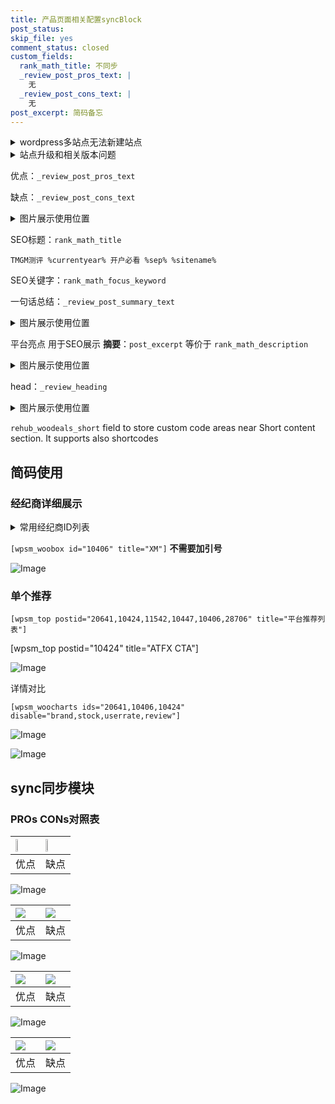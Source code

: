 ```yaml
---
title: 产品页面相关配置syncBlock
post_status: 
skip_file: yes
comment_status: closed
custom_fields:
  rank_math_title: 不同步
  _review_post_pros_text: |
    无
  _review_post_cons_text: |
    无
post_excerpt: 简码备忘
---
```

<details><summary>wordpress多站点无法新建站点</summary>

<li>和报错需要清理cookies一样的原因</li>
<li>wp-config.php里面<code>define( 'SUBDOMAIN_INSTALL', false );//子域名安装</code></li>
<li>新建子站点是用<code>define( 'SUBDOMAIN_INSTALL', true);//子域名安装</code> 完成以后，改成<code>false</code></li>
</details>

<details><summary>站点升级和相关版本问题</summary>

<p>wordpress：5.9.9
woocommerce：7.5.1
出现问题的地方：主题选项里面>><strong>Product layout >>compact style</strong></p>
<p>如何出现没有用过的字段 导致无法保存。先导出配置 然后进行修改，后面再次恢复即可。</p>
<p>出现部分字段无法显示时，需要返回默认布局后，对产品进行保存就好了。</p>
<p></p>
</details>

优点：`_review_post_pros_text`

缺点：`_review_post_cons_text`

<details><summary>图片展示使用位置</summary>

<img src="https://prod-files-secure.s3.us-west-2.amazonaws.com/39ed1227-6d7d-4570-be36-9ccd4a2c4241/f51d3d83-55d4-4bdf-9604-f37ec77ab556/Untitled.png?X-Amz-Algorithm=AWS4-HMAC-SHA256&X-Amz-Content-Sha256=UNSIGNED-PAYLOAD&X-Amz-Credential=ASIAZI2LB4665TE6Q34Y%2F20250905%2Fus-west-2%2Fs3%2Faws4_request&X-Amz-Date=20250905T165520Z&X-Amz-Expires=3600&X-Amz-Security-Token=IQoJb3JpZ2luX2VjEBEaCXVzLXdlc3QtMiJGMEQCIHlAfL9LFYmLAMPzd9UjNAXUJ6vUYDxpMjZCV4W4DQ1YAiB8xye0t041Q2mHMQEF3q1yBYCB84j0r1YUI5AasAb6aCr%2FAwh5EAAaDDYzNzQyMzE4MzgwNSIMCMFkROgxRWWOS%2B3DKtwDfWH%2BK6fv5%2FbOzwok5N51sZEMhOM6KV%2FZLLfr%2FSVwmV65PChbc%2BIlWW35j%2Fwrx9M9tKTO1huviqzoWyfiBc60pFBZCbQD83CT6cCFPEaV%2BjKaSl%2FN29oZwy35GPsfnOK0MK6BTQn%2FDUwndjNBlG8ZTMPmzhymGUul5H2NU3NEBLKUB8zBE4sYXyHDep1on4xrXK%2B57P6ibXeQ2%2F86GYuKYT1%2F%2BpRePSiUBJ1jronfMy%2FhVekrOPtCe502oXHPZVpd%2FtKWXCJOcQavrDT%2BK2KvH5fvM6HmbAqhVTchotfnmkR8dCJzeIFtrFbMp0IDcxsAbB%2F17ceaIpcknVsVanDSKwJYSR2PCAnopKIlMnMtC646HekFr6R9tEb93p5qiwiCFw%2FciW%2FeVNT%2BpNX6sxSmiPbxdrsGM4nrZxzmAYFFEoEOkV9%2Fe5Pl%2FsfWh1vUPr2h5KpXCdT8LLRImk4zSbVPvfG%2BSatTFgXipM6l3O4oj7xD6%2FE43HWqkUjiIo0mDyNqE7PWfKQBgpXKy5b%2Fb0KqxiyAASBI%2F%2BSG4zJro%2B5pGv7E%2FuIJHnjXe98rPMcSxgctX2c0GkTGo47%2FgSwToPasGGO1q7pbTo270%2BS%2F2K%2FXOoSdfwsScDEISpSHC%2FYw65rsxQY6pgHt%2Fo7TQARWoEP7zDphT5jrjRWVRPgC3c4We%2BiWngs4kNUD7COkFFbAW302hpceoZ%2Bj8EqV6QE9m0cHbKeH1Oy7o8F0s1ZB5MkwxSyyia0K%2Fq7EzGQ64NDTKTmLB8WP3suLaGx6TJQxxYVs5hsZ7NzD1%2BDhinzwgclJ4AE%2Fq6CCMq84n%2F8mcSer%2FvofSpzZufKglQ2Fp%2B9FvNfXhE2Ml9BSpDT59vny&X-Amz-Signature=1dd403b108662eb361879364dc8761498b285ee7b89e695a9fe7e951d39e8ec6&X-Amz-SignedHeaders=host&x-amz-checksum-mode=ENABLED&x-id=GetObject" alt="Image">
</details>

SEO标题：`rank_math_title`

`TMGM测评 %currentyear% 开户必看 %sep% %sitename%`

SEO关键字：`rank_math_focus_keyword`

一句话总结：`_review_post_summary_text`

<details><summary>图片展示使用位置</summary>

<img src="https://prod-files-secure.s3.us-west-2.amazonaws.com/39ed1227-6d7d-4570-be36-9ccd4a2c4241/4b96a922-296c-4f4e-8630-d1c870cbce01/Untitled.png?X-Amz-Algorithm=AWS4-HMAC-SHA256&X-Amz-Content-Sha256=UNSIGNED-PAYLOAD&X-Amz-Credential=ASIAZI2LB466YSUBESOS%2F20250905%2Fus-west-2%2Fs3%2Faws4_request&X-Amz-Date=20250905T165520Z&X-Amz-Expires=3600&X-Amz-Security-Token=IQoJb3JpZ2luX2VjEBEaCXVzLXdlc3QtMiJIMEYCIQDFyQ7J5JnCmyrAiKCjXMrnukrw%2F4M1eGqqwSY0sgOL5wIhAMSwUnJRDIWqsjZohFntTS5pKgYLGZLx13Jci%2FhGbT7QKv8DCHkQABoMNjM3NDIzMTgzODA1Igz6Md4x%2Bkd2pUh37Gsq3AMhvJ1wYjQgQjwV29tMdONcltfwfXkqhYao68ipCU45%2BVlMAFT7%2B0%2F%2FP39Bkq5feIVOYMvoE7xYfobKkICaqwZU2yMZBwVBS5OaIXjNnPVRxPMkSzh5tBuji7GmdPLAOLRgXHeIoM5qBS%2BBKmW5UNNjzBUH8DFtQ%2FwKZ69h00Y3jZalyIHCH%2Fv9xFVbnh0T%2Fk8iQs5iDIPQBhuBf36iJXIgpsJ%2FgW8KZ04z6lv9xn30%2FP7N3ySpb2TjlcAhTjTfHCH%2FSQ4NDl6jv5LQhjF7k52Sq%2FNUnZgxtw4fGrYDV7uyq8s1%2FTpezt8OfbqJaEHQa0BYuzsHRnGLni%2B4zZKqe%2BKscXn%2Fi%2BtJtGw7o1UM9%2FadjyGv8UdHKo9RPNBo13P1pgwbgEKjkPSY2XAEBg5AnYPd5TjbQFy1HhUR9kr3TJtI76u2VNhtogDKpMvby3FUHce86GhWndNk5YDFP5Sm9pl7yMEsAWP4sUnuM32vh2MfhNTBSSpmu4s4%2FKx1t5j2WWKdU9UvyrIF0fXKBQIHMTBleMwA1YQNZ9h4wIuldxrg%2FIk1O%2FEsUsOrDoqZdR6LZqoKndidDzXHjpF8iqBo6gnFUfOhYeB%2BchL2MqSJ4QWVngLZ8ynKL4ktKDBpITDJmuzFBjqkAUMBTZut1vm7mHCSwB11sOyN4O64fFrHSL9U%2FLQyiLN%2FNp%2FlgUQIjZLblpyjqsNEah%2FydBzRQ2v3pdenuapdb2wfJEqZal9xuRJG%2FPGVUl659GxjeHCsnn07teEcigERg8HkiNFesmN87yKa3YUgUvvpaSj3ZVUztXhGEZsZYDBPVIhm6xYJq03Yh8SMNNktDk79FhLT9dAekkhkqmQFGyrBS2wd&X-Amz-Signature=acd61ea0b3ed9966a38da886f636b9e7df8a23d486152c27084a232f2a5aeca7&X-Amz-SignedHeaders=host&x-amz-checksum-mode=ENABLED&x-id=GetObject" alt="Image">
</details>

平台亮点 用于SEO展示 **摘要**：`post_excerpt`  等价于 `rank_math_description`

<details><summary>图片展示使用位置</summary>

<img src="https://prod-files-secure.s3.us-west-2.amazonaws.com/39ed1227-6d7d-4570-be36-9ccd4a2c4241/1ee11f63-b60a-4dfe-a7a7-d58ff23b5d88/Untitled.png?X-Amz-Algorithm=AWS4-HMAC-SHA256&X-Amz-Content-Sha256=UNSIGNED-PAYLOAD&X-Amz-Credential=ASIAZI2LB466S5674Q5R%2F20250905%2Fus-west-2%2Fs3%2Faws4_request&X-Amz-Date=20250905T165521Z&X-Amz-Expires=3600&X-Amz-Security-Token=IQoJb3JpZ2luX2VjEBEaCXVzLXdlc3QtMiJIMEYCIQCY1Xc4jYQeiDme3mZSoIMb3XKZm8%2Fmf%2FIPow6bG5PE7gIhANGCq8c8LJAyMI%2FXmgK257kOCKN92uw6CWhRBXyPM1ugKv8DCHkQABoMNjM3NDIzMTgzODA1IgxNbci10%2BGA8CE71tYq3AMXpWVbW3w8g4EjcTcYxsAieYaxKv3xqAUHxLzGxNA2Rg2ksykJa3sWCTwJfc99HzPr5ahYTyOCTSavbrt9tIIVipvoNzUF0MFZyc7vjTJTH%2B92%2BKOHZfSs3lXPpD4aG4t3R6Q%2BjCbCfm%2BA3cMRHjNK8p%2B6dikPq8iHohXQ2CimiA4lJsZVpQmSBmj%2Bi%2FXsCtbGOLetScZWcm2LSUTITLIeBMIvNtv5nBi0O7%2Fza1PxLpAfZFMxZpYJ9PDW7gEhknOFF6erSHSgt%2BAgZG2bi%2F7MmiYCH%2B32g%2F94Kiqpf6U4sr4nS4AtMm%2B%2Bzc0a4kATTQnDFoZmn6uh2rqARtu1ybQ3iCSQv3FycEpk714FDgjIcX7ac4W4hfmNuQf7IhWV82ELgW3PkuFONFfp3sO9kCN0BYiIYVMQ%2BGjhmYkr2rCw3tgDLX1lJ6Wzhr0Wtmv5veszeUrM0XzTkiI7BqEZCpOXQoyOy4GShNClCx7OdIlYCU7VuLOyJtwxZ7cgADY7w6DVe%2B854caApwoEJX7VFqg0Yk0OQhgbliL1dZd%2B80A%2FhscVzfa8vbDat6hiKT63B9v%2BgHs72HMimGPRgYkw47LvRqE%2B3Cop1KcKezhSZsiVL5dVL4qlqisnhk40rjC4muzFBjqkAaHGsK8AG8iiylRV9yn%2FrqFk3NhWEAZ1tOhd8lgxwIoUmDvlyaTSPvApLyizIf7l68m53qcpVj7mC9zhPdWXIh7PztYmsQqHDXOH0DPyqpON8kyMmeJnEPxOmNE1rgK1doLF%2BDu2eQ8vCo%2FzJixzFpXLlIAJOTeeyphjL4Ceqjeg7mvyDzR4Wfnqy1OKN5LEjrV0EfhMKyVijajTOC%2BwoM78H0Ql&X-Amz-Signature=676f2a245953703f7fae01ebda5d3b751fb29f44ce86a0f520d2a47eab4dac1c&X-Amz-SignedHeaders=host&x-amz-checksum-mode=ENABLED&x-id=GetObject" alt="Image">
<img src="https://prod-files-secure.s3.us-west-2.amazonaws.com/39ed1227-6d7d-4570-be36-9ccd4a2c4241/ad4118b5-78d8-4fbe-801e-3b29b5d99c01/Untitled.png?X-Amz-Algorithm=AWS4-HMAC-SHA256&X-Amz-Content-Sha256=UNSIGNED-PAYLOAD&X-Amz-Credential=ASIAZI2LB466S5674Q5R%2F20250905%2Fus-west-2%2Fs3%2Faws4_request&X-Amz-Date=20250905T165521Z&X-Amz-Expires=3600&X-Amz-Security-Token=IQoJb3JpZ2luX2VjEBEaCXVzLXdlc3QtMiJIMEYCIQCY1Xc4jYQeiDme3mZSoIMb3XKZm8%2Fmf%2FIPow6bG5PE7gIhANGCq8c8LJAyMI%2FXmgK257kOCKN92uw6CWhRBXyPM1ugKv8DCHkQABoMNjM3NDIzMTgzODA1IgxNbci10%2BGA8CE71tYq3AMXpWVbW3w8g4EjcTcYxsAieYaxKv3xqAUHxLzGxNA2Rg2ksykJa3sWCTwJfc99HzPr5ahYTyOCTSavbrt9tIIVipvoNzUF0MFZyc7vjTJTH%2B92%2BKOHZfSs3lXPpD4aG4t3R6Q%2BjCbCfm%2BA3cMRHjNK8p%2B6dikPq8iHohXQ2CimiA4lJsZVpQmSBmj%2Bi%2FXsCtbGOLetScZWcm2LSUTITLIeBMIvNtv5nBi0O7%2Fza1PxLpAfZFMxZpYJ9PDW7gEhknOFF6erSHSgt%2BAgZG2bi%2F7MmiYCH%2B32g%2F94Kiqpf6U4sr4nS4AtMm%2B%2Bzc0a4kATTQnDFoZmn6uh2rqARtu1ybQ3iCSQv3FycEpk714FDgjIcX7ac4W4hfmNuQf7IhWV82ELgW3PkuFONFfp3sO9kCN0BYiIYVMQ%2BGjhmYkr2rCw3tgDLX1lJ6Wzhr0Wtmv5veszeUrM0XzTkiI7BqEZCpOXQoyOy4GShNClCx7OdIlYCU7VuLOyJtwxZ7cgADY7w6DVe%2B854caApwoEJX7VFqg0Yk0OQhgbliL1dZd%2B80A%2FhscVzfa8vbDat6hiKT63B9v%2BgHs72HMimGPRgYkw47LvRqE%2B3Cop1KcKezhSZsiVL5dVL4qlqisnhk40rjC4muzFBjqkAaHGsK8AG8iiylRV9yn%2FrqFk3NhWEAZ1tOhd8lgxwIoUmDvlyaTSPvApLyizIf7l68m53qcpVj7mC9zhPdWXIh7PztYmsQqHDXOH0DPyqpON8kyMmeJnEPxOmNE1rgK1doLF%2BDu2eQ8vCo%2FzJixzFpXLlIAJOTeeyphjL4Ceqjeg7mvyDzR4Wfnqy1OKN5LEjrV0EfhMKyVijajTOC%2BwoM78H0Ql&X-Amz-Signature=0273888facd343fab47c57de6716cc7731848a19781955cd9f25c43c8f18fe63&X-Amz-SignedHeaders=host&x-amz-checksum-mode=ENABLED&x-id=GetObject" alt="Image">
<img src="https://prod-files-secure.s3.us-west-2.amazonaws.com/39ed1227-6d7d-4570-be36-9ccd4a2c4241/a38cf7c9-a79c-4b64-9e94-13589fe0758b/Untitled.png?X-Amz-Algorithm=AWS4-HMAC-SHA256&X-Amz-Content-Sha256=UNSIGNED-PAYLOAD&X-Amz-Credential=ASIAZI2LB466S5674Q5R%2F20250905%2Fus-west-2%2Fs3%2Faws4_request&X-Amz-Date=20250905T165521Z&X-Amz-Expires=3600&X-Amz-Security-Token=IQoJb3JpZ2luX2VjEBEaCXVzLXdlc3QtMiJIMEYCIQCY1Xc4jYQeiDme3mZSoIMb3XKZm8%2Fmf%2FIPow6bG5PE7gIhANGCq8c8LJAyMI%2FXmgK257kOCKN92uw6CWhRBXyPM1ugKv8DCHkQABoMNjM3NDIzMTgzODA1IgxNbci10%2BGA8CE71tYq3AMXpWVbW3w8g4EjcTcYxsAieYaxKv3xqAUHxLzGxNA2Rg2ksykJa3sWCTwJfc99HzPr5ahYTyOCTSavbrt9tIIVipvoNzUF0MFZyc7vjTJTH%2B92%2BKOHZfSs3lXPpD4aG4t3R6Q%2BjCbCfm%2BA3cMRHjNK8p%2B6dikPq8iHohXQ2CimiA4lJsZVpQmSBmj%2Bi%2FXsCtbGOLetScZWcm2LSUTITLIeBMIvNtv5nBi0O7%2Fza1PxLpAfZFMxZpYJ9PDW7gEhknOFF6erSHSgt%2BAgZG2bi%2F7MmiYCH%2B32g%2F94Kiqpf6U4sr4nS4AtMm%2B%2Bzc0a4kATTQnDFoZmn6uh2rqARtu1ybQ3iCSQv3FycEpk714FDgjIcX7ac4W4hfmNuQf7IhWV82ELgW3PkuFONFfp3sO9kCN0BYiIYVMQ%2BGjhmYkr2rCw3tgDLX1lJ6Wzhr0Wtmv5veszeUrM0XzTkiI7BqEZCpOXQoyOy4GShNClCx7OdIlYCU7VuLOyJtwxZ7cgADY7w6DVe%2B854caApwoEJX7VFqg0Yk0OQhgbliL1dZd%2B80A%2FhscVzfa8vbDat6hiKT63B9v%2BgHs72HMimGPRgYkw47LvRqE%2B3Cop1KcKezhSZsiVL5dVL4qlqisnhk40rjC4muzFBjqkAaHGsK8AG8iiylRV9yn%2FrqFk3NhWEAZ1tOhd8lgxwIoUmDvlyaTSPvApLyizIf7l68m53qcpVj7mC9zhPdWXIh7PztYmsQqHDXOH0DPyqpON8kyMmeJnEPxOmNE1rgK1doLF%2BDu2eQ8vCo%2FzJixzFpXLlIAJOTeeyphjL4Ceqjeg7mvyDzR4Wfnqy1OKN5LEjrV0EfhMKyVijajTOC%2BwoM78H0Ql&X-Amz-Signature=54da9ceb30de9e2d7e8773beeaaa21a1b6ab4c9f72782b5d16bcf377fa23d472&X-Amz-SignedHeaders=host&x-amz-checksum-mode=ENABLED&x-id=GetObject" alt="Image">
<img src="https://prod-files-secure.s3.us-west-2.amazonaws.com/39ed1227-6d7d-4570-be36-9ccd4a2c4241/7da6fc1e-d2ac-42ae-8c75-cb5749aa18f6/Untitled.png?X-Amz-Algorithm=AWS4-HMAC-SHA256&X-Amz-Content-Sha256=UNSIGNED-PAYLOAD&X-Amz-Credential=ASIAZI2LB466S5674Q5R%2F20250905%2Fus-west-2%2Fs3%2Faws4_request&X-Amz-Date=20250905T165521Z&X-Amz-Expires=3600&X-Amz-Security-Token=IQoJb3JpZ2luX2VjEBEaCXVzLXdlc3QtMiJIMEYCIQCY1Xc4jYQeiDme3mZSoIMb3XKZm8%2Fmf%2FIPow6bG5PE7gIhANGCq8c8LJAyMI%2FXmgK257kOCKN92uw6CWhRBXyPM1ugKv8DCHkQABoMNjM3NDIzMTgzODA1IgxNbci10%2BGA8CE71tYq3AMXpWVbW3w8g4EjcTcYxsAieYaxKv3xqAUHxLzGxNA2Rg2ksykJa3sWCTwJfc99HzPr5ahYTyOCTSavbrt9tIIVipvoNzUF0MFZyc7vjTJTH%2B92%2BKOHZfSs3lXPpD4aG4t3R6Q%2BjCbCfm%2BA3cMRHjNK8p%2B6dikPq8iHohXQ2CimiA4lJsZVpQmSBmj%2Bi%2FXsCtbGOLetScZWcm2LSUTITLIeBMIvNtv5nBi0O7%2Fza1PxLpAfZFMxZpYJ9PDW7gEhknOFF6erSHSgt%2BAgZG2bi%2F7MmiYCH%2B32g%2F94Kiqpf6U4sr4nS4AtMm%2B%2Bzc0a4kATTQnDFoZmn6uh2rqARtu1ybQ3iCSQv3FycEpk714FDgjIcX7ac4W4hfmNuQf7IhWV82ELgW3PkuFONFfp3sO9kCN0BYiIYVMQ%2BGjhmYkr2rCw3tgDLX1lJ6Wzhr0Wtmv5veszeUrM0XzTkiI7BqEZCpOXQoyOy4GShNClCx7OdIlYCU7VuLOyJtwxZ7cgADY7w6DVe%2B854caApwoEJX7VFqg0Yk0OQhgbliL1dZd%2B80A%2FhscVzfa8vbDat6hiKT63B9v%2BgHs72HMimGPRgYkw47LvRqE%2B3Cop1KcKezhSZsiVL5dVL4qlqisnhk40rjC4muzFBjqkAaHGsK8AG8iiylRV9yn%2FrqFk3NhWEAZ1tOhd8lgxwIoUmDvlyaTSPvApLyizIf7l68m53qcpVj7mC9zhPdWXIh7PztYmsQqHDXOH0DPyqpON8kyMmeJnEPxOmNE1rgK1doLF%2BDu2eQ8vCo%2FzJixzFpXLlIAJOTeeyphjL4Ceqjeg7mvyDzR4Wfnqy1OKN5LEjrV0EfhMKyVijajTOC%2BwoM78H0Ql&X-Amz-Signature=9158926545a31ea15940553c67c6568d2f3b256ec12ecc06c4fb360867bd57ac&X-Amz-SignedHeaders=host&x-amz-checksum-mode=ENABLED&x-id=GetObject" alt="Image">
<img src="https://prod-files-secure.s3.us-west-2.amazonaws.com/39ed1227-6d7d-4570-be36-9ccd4a2c4241/7e97f40a-eaee-47f5-b2f9-475f96808fa7/Untitled.png?X-Amz-Algorithm=AWS4-HMAC-SHA256&X-Amz-Content-Sha256=UNSIGNED-PAYLOAD&X-Amz-Credential=ASIAZI2LB466S5674Q5R%2F20250905%2Fus-west-2%2Fs3%2Faws4_request&X-Amz-Date=20250905T165521Z&X-Amz-Expires=3600&X-Amz-Security-Token=IQoJb3JpZ2luX2VjEBEaCXVzLXdlc3QtMiJIMEYCIQCY1Xc4jYQeiDme3mZSoIMb3XKZm8%2Fmf%2FIPow6bG5PE7gIhANGCq8c8LJAyMI%2FXmgK257kOCKN92uw6CWhRBXyPM1ugKv8DCHkQABoMNjM3NDIzMTgzODA1IgxNbci10%2BGA8CE71tYq3AMXpWVbW3w8g4EjcTcYxsAieYaxKv3xqAUHxLzGxNA2Rg2ksykJa3sWCTwJfc99HzPr5ahYTyOCTSavbrt9tIIVipvoNzUF0MFZyc7vjTJTH%2B92%2BKOHZfSs3lXPpD4aG4t3R6Q%2BjCbCfm%2BA3cMRHjNK8p%2B6dikPq8iHohXQ2CimiA4lJsZVpQmSBmj%2Bi%2FXsCtbGOLetScZWcm2LSUTITLIeBMIvNtv5nBi0O7%2Fza1PxLpAfZFMxZpYJ9PDW7gEhknOFF6erSHSgt%2BAgZG2bi%2F7MmiYCH%2B32g%2F94Kiqpf6U4sr4nS4AtMm%2B%2Bzc0a4kATTQnDFoZmn6uh2rqARtu1ybQ3iCSQv3FycEpk714FDgjIcX7ac4W4hfmNuQf7IhWV82ELgW3PkuFONFfp3sO9kCN0BYiIYVMQ%2BGjhmYkr2rCw3tgDLX1lJ6Wzhr0Wtmv5veszeUrM0XzTkiI7BqEZCpOXQoyOy4GShNClCx7OdIlYCU7VuLOyJtwxZ7cgADY7w6DVe%2B854caApwoEJX7VFqg0Yk0OQhgbliL1dZd%2B80A%2FhscVzfa8vbDat6hiKT63B9v%2BgHs72HMimGPRgYkw47LvRqE%2B3Cop1KcKezhSZsiVL5dVL4qlqisnhk40rjC4muzFBjqkAaHGsK8AG8iiylRV9yn%2FrqFk3NhWEAZ1tOhd8lgxwIoUmDvlyaTSPvApLyizIf7l68m53qcpVj7mC9zhPdWXIh7PztYmsQqHDXOH0DPyqpON8kyMmeJnEPxOmNE1rgK1doLF%2BDu2eQ8vCo%2FzJixzFpXLlIAJOTeeyphjL4Ceqjeg7mvyDzR4Wfnqy1OKN5LEjrV0EfhMKyVijajTOC%2BwoM78H0Ql&X-Amz-Signature=d24ff0ccb583b3fd8f239bd826db636b372f2478049f73bf23125cece404411d&X-Amz-SignedHeaders=host&x-amz-checksum-mode=ENABLED&x-id=GetObject" alt="Image">
</details>

head：`_review_heading`

<details><summary>图片展示使用位置</summary>

<img src="https://prod-files-secure.s3.us-west-2.amazonaws.com/39ed1227-6d7d-4570-be36-9ccd4a2c4241/3a4650ad-9887-415c-889a-edd51fa54f27/Untitled.png?X-Amz-Algorithm=AWS4-HMAC-SHA256&X-Amz-Content-Sha256=UNSIGNED-PAYLOAD&X-Amz-Credential=ASIAZI2LB466XDPF5QGC%2F20250905%2Fus-west-2%2Fs3%2Faws4_request&X-Amz-Date=20250905T165522Z&X-Amz-Expires=3600&X-Amz-Security-Token=IQoJb3JpZ2luX2VjEBAaCXVzLXdlc3QtMiJIMEYCIQCcUpTVnDPSuXnk%2FIZs8J02V3weKlJ3Ai1RTKbd6siwkAIhAMI9YUVs1R0QQLli7cD77iOI8WhaDyC7QvppN94nGGFgKv8DCHkQABoMNjM3NDIzMTgzODA1Igx630NZ8XCzUVR3bcQq3AOuZniZOIpD07wwtxMuCG0%2BgLTBuA98vKmTGTiRQJBJA8vj%2B2i%2Fo4W5qMWTHMOyAiRLYhiHzMEbrB7jCVgstww9n0fM1YvROhvB4Zv51jfNSyRvqlVjdNkHRKCJwuIoIxNXcc%2FDtNEtKOTHRAxNAyZpEWcZqOZySuCrH8pXcXa0WvjZTo2HQkqXfkcdQP2AuQ2xLLO5PTERzaXkNhKE889U9e7Hw%2Fi8sagdRpfofn3Vq%2FXssyam5oMfqmFg2JNQFvmvR0wDlixIVrrspk%2Fuz7Qhavof3wogOjS%2FxCuckEOD%2B%2FK7ni5yhMBsMMtBoGRrbXu%2BLV13gdB0kpHtiAIW%2BVGPAMjxpS1IBAiZwOvvSwgbUKYO2%2FDSxcW1y0MZXX4sKqbod9xg2nM6ctcY0EXEpWrTyAtzu07ZVMBd6CNQzfGqxB499AbIO7GInFRSkSdKfk%2BHTCOszPRZuVgMe0ZBYA48qwMYSVtaA%2FEqdem%2FiT%2Bn0Lqq71hAOy3bfFpeegpMF4Yu9mLOAv%2FSiAZX%2BZyAVzNyDUBiYmy4qqG%2B0CPCCIlqrJJ4H0pOl1OjoZy5TTcgksEvtA%2FYSyWEsUXy67XLF1LwbLw0%2FeVxzrsFcowPeAdh0hJmJTipV8A0SGgW2TDzmezFBjqkAXIkKwXj9YkB%2F3JlsK5HGNVUsy4naGJzCS7v1F%2BliJiKlW%2BwOxJ8gcrcIqVQPvOSaoq3In5g4UhhEPl92hhViXFmnxtJF1xB3yj4XXP1IPPZPkSKJUSO%2BjrTBswprIBmOdclCnStIbP5XVb5%2FnJOGxPZJpi7fteCu7vDwW6eonfUKCojI8qRmVD6GUGCPuc3fPiOuBh3vwAdChDp4lXyYtEDgQ1N&X-Amz-Signature=a62db2a2798611b24aebf5ea5e8186c885b3aefee58ea94e5bd6acbd1e1fabf5&X-Amz-SignedHeaders=host&x-amz-checksum-mode=ENABLED&x-id=GetObject" alt="Image">
</details>

`rehub_woodeals_short`	field to store custom code areas near Short content section. It supports also shortcodes



## 简码使用

### 经纪商详细展示

<details><summary>常用经纪商ID列表</summary>

<pre><code class="php">嘉盛 ===> 20641  [wpsm_woobox id="20641" title="嘉盛"]
易信easymarkets ===> 11542  [wpsm_woobox id="11542" title="易信easymarkets"]
ATFX外汇 ===> 10424  [wpsm_woobox id="10424" title="ATFX"]
XM ===> 10406  [wpsm_woobox id="10406" title="XM"]
TMGM ===> 29622  [wpsm_woobox id="29622" title="TMGM"]
HYCM ===> 10447  [wpsm_woobox id="10447" title="HYCM"]
fpmarkets澳福外汇 ===> 20639  [wpsm_woobox id="20639" title="fpmarkets澳福外汇"]</code></pre>
</details>

`[wpsm_woobox id="10406" title="XM"]` **不需要加引号**

![Image](https://prod-files-secure.s3.us-west-2.amazonaws.com/39ed1227-6d7d-4570-be36-9ccd4a2c4241/4f898f9d-0fa7-4e43-acd3-ac6bc7be575a/Untitled.png?X-Amz-Algorithm=AWS4-HMAC-SHA256&X-Amz-Content-Sha256=UNSIGNED-PAYLOAD&X-Amz-Credential=ASIAZI2LB466ZVXP66QX%2F20250905%2Fus-west-2%2Fs3%2Faws4_request&X-Amz-Date=20250905T165516Z&X-Amz-Expires=3600&X-Amz-Security-Token=IQoJb3JpZ2luX2VjEBEaCXVzLXdlc3QtMiJHMEUCIEPqD36l1ByqRVUrXOC%2FBaJ1tVKN53XtUzMzu6Dl8IrmAiEA1RV7qRupAEEe0h8emoggYMzcxPDZD8ZD1W0nJxk1Eigq%2FwMIeRAAGgw2Mzc0MjMxODM4MDUiDPdxZgiZ%2BlTrUIHHjyrcA7SvXFrsJM3gH2Rn0DQya6gjocwwUdMWiggoZVqctzeWE4aX60Z36c7xHCdFtO5%2FRCnNW1P%2FfHtTQBamWziMvcF6z2jPlZLtU%2FmZo76rMubzqdxjASKzCc1atlFdfEOKBOpx%2FSdQAZOKZVe4m9iUsCIkpQH%2F%2F%2Fnednyw0TG3%2BoZEoVydcZ%2BVTVHn9mvxv8s3lqal2GCkiidPGbYfNgx5EqCNmD%2FxGZxomjDK5OSit42dueTZLusFS%2Fx2%2B7bMnKM2DVgoBwpnyxoiUZc%2FTYLFLCSq7eFTSxTmngHH8PX1CcuENK5o9NZI5OxzENQqLiOVabAt1W%2BWUVWHljYT6dfMfb8uLH%2BpiFxZh7ZR5NxjXqyYGldNG8ksl%2BDBnplt7gBZarwgx%2BgekPXm9OlO8kABzKR%2BGycL8wzaQXAnGVHujnQvEEdmwvDl%2Bq9bYRUWKFW4I6MnFZE5WAhmMsGUFvwtOJmIh8zwsITivJCrr3mEmqiPQnPFxYWzTiarNmVvxup74669QYFiiNsQZz85nocfLMB1Ch%2FLq4kyLn0awH23tGHzcDf8ykGIBzM334rJSHT6Bn1XODkVOJ8ZuhZWshIozJh1aBgkc7IT7dKjxvLD7929VN8zvA%2BDxmILIaFMMOaa7MUGOqUB97vHNWoT2VOd5aIzTpx3mzKqW4hRYK7AMDMLA3BVgcGzenUBlQOXCuFHGMIIqFw%2B6dBB%2FcNv4gaLTOrrtKnvc89weR9GPUtM8khQVU%2FtVMO0v%2FDo9CepxJYEp4frkVJ%2BbM6nk6XkVy05%2BWpq6GwN508nRof0%2F60zfU2jHIaoe7FQGTLyrsaEZUjT8y5h6HvGd%2F1T5vwRybZWn0dZ9drFxg4e%2BVNj&X-Amz-Signature=e729b6f0faa1713f8d031903409043487a5c910140806202466210762627bf37&X-Amz-SignedHeaders=host&x-amz-checksum-mode=ENABLED&x-id=GetObject)

### 单个推荐
`[wpsm_top postid="20641,10424,11542,10447,10406,28706" title="平台推荐列表"]`

[wpsm_top postid="10424" title="ATFX CTA"]

![Image](https://prod-files-secure.s3.us-west-2.amazonaws.com/39ed1227-6d7d-4570-be36-9ccd4a2c4241/5ac620dc-51a8-48b6-b55d-91f47299193c/Untitled.png?X-Amz-Algorithm=AWS4-HMAC-SHA256&X-Amz-Content-Sha256=UNSIGNED-PAYLOAD&X-Amz-Credential=ASIAZI2LB466ZVXP66QX%2F20250905%2Fus-west-2%2Fs3%2Faws4_request&X-Amz-Date=20250905T165516Z&X-Amz-Expires=3600&X-Amz-Security-Token=IQoJb3JpZ2luX2VjEBEaCXVzLXdlc3QtMiJHMEUCIEPqD36l1ByqRVUrXOC%2FBaJ1tVKN53XtUzMzu6Dl8IrmAiEA1RV7qRupAEEe0h8emoggYMzcxPDZD8ZD1W0nJxk1Eigq%2FwMIeRAAGgw2Mzc0MjMxODM4MDUiDPdxZgiZ%2BlTrUIHHjyrcA7SvXFrsJM3gH2Rn0DQya6gjocwwUdMWiggoZVqctzeWE4aX60Z36c7xHCdFtO5%2FRCnNW1P%2FfHtTQBamWziMvcF6z2jPlZLtU%2FmZo76rMubzqdxjASKzCc1atlFdfEOKBOpx%2FSdQAZOKZVe4m9iUsCIkpQH%2F%2F%2Fnednyw0TG3%2BoZEoVydcZ%2BVTVHn9mvxv8s3lqal2GCkiidPGbYfNgx5EqCNmD%2FxGZxomjDK5OSit42dueTZLusFS%2Fx2%2B7bMnKM2DVgoBwpnyxoiUZc%2FTYLFLCSq7eFTSxTmngHH8PX1CcuENK5o9NZI5OxzENQqLiOVabAt1W%2BWUVWHljYT6dfMfb8uLH%2BpiFxZh7ZR5NxjXqyYGldNG8ksl%2BDBnplt7gBZarwgx%2BgekPXm9OlO8kABzKR%2BGycL8wzaQXAnGVHujnQvEEdmwvDl%2Bq9bYRUWKFW4I6MnFZE5WAhmMsGUFvwtOJmIh8zwsITivJCrr3mEmqiPQnPFxYWzTiarNmVvxup74669QYFiiNsQZz85nocfLMB1Ch%2FLq4kyLn0awH23tGHzcDf8ykGIBzM334rJSHT6Bn1XODkVOJ8ZuhZWshIozJh1aBgkc7IT7dKjxvLD7929VN8zvA%2BDxmILIaFMMOaa7MUGOqUB97vHNWoT2VOd5aIzTpx3mzKqW4hRYK7AMDMLA3BVgcGzenUBlQOXCuFHGMIIqFw%2B6dBB%2FcNv4gaLTOrrtKnvc89weR9GPUtM8khQVU%2FtVMO0v%2FDo9CepxJYEp4frkVJ%2BbM6nk6XkVy05%2BWpq6GwN508nRof0%2F60zfU2jHIaoe7FQGTLyrsaEZUjT8y5h6HvGd%2F1T5vwRybZWn0dZ9drFxg4e%2BVNj&X-Amz-Signature=b641fb1b11cea4a4d93f7fa16bdff3584feedee53f18109d919581b5a6e3daee&X-Amz-SignedHeaders=host&x-amz-checksum-mode=ENABLED&x-id=GetObject)

详情对比

`[wpsm_woocharts ids="20641,10406,10424" disable="brand,stock,userrate,review"]`

![Image](https://prod-files-secure.s3.us-west-2.amazonaws.com/39ed1227-6d7d-4570-be36-9ccd4a2c4241/bf3ba45f-b9f3-4295-8aef-b4a495fd25f4/Untitled.png?X-Amz-Algorithm=AWS4-HMAC-SHA256&X-Amz-Content-Sha256=UNSIGNED-PAYLOAD&X-Amz-Credential=ASIAZI2LB466ZVXP66QX%2F20250905%2Fus-west-2%2Fs3%2Faws4_request&X-Amz-Date=20250905T165516Z&X-Amz-Expires=3600&X-Amz-Security-Token=IQoJb3JpZ2luX2VjEBEaCXVzLXdlc3QtMiJHMEUCIEPqD36l1ByqRVUrXOC%2FBaJ1tVKN53XtUzMzu6Dl8IrmAiEA1RV7qRupAEEe0h8emoggYMzcxPDZD8ZD1W0nJxk1Eigq%2FwMIeRAAGgw2Mzc0MjMxODM4MDUiDPdxZgiZ%2BlTrUIHHjyrcA7SvXFrsJM3gH2Rn0DQya6gjocwwUdMWiggoZVqctzeWE4aX60Z36c7xHCdFtO5%2FRCnNW1P%2FfHtTQBamWziMvcF6z2jPlZLtU%2FmZo76rMubzqdxjASKzCc1atlFdfEOKBOpx%2FSdQAZOKZVe4m9iUsCIkpQH%2F%2F%2Fnednyw0TG3%2BoZEoVydcZ%2BVTVHn9mvxv8s3lqal2GCkiidPGbYfNgx5EqCNmD%2FxGZxomjDK5OSit42dueTZLusFS%2Fx2%2B7bMnKM2DVgoBwpnyxoiUZc%2FTYLFLCSq7eFTSxTmngHH8PX1CcuENK5o9NZI5OxzENQqLiOVabAt1W%2BWUVWHljYT6dfMfb8uLH%2BpiFxZh7ZR5NxjXqyYGldNG8ksl%2BDBnplt7gBZarwgx%2BgekPXm9OlO8kABzKR%2BGycL8wzaQXAnGVHujnQvEEdmwvDl%2Bq9bYRUWKFW4I6MnFZE5WAhmMsGUFvwtOJmIh8zwsITivJCrr3mEmqiPQnPFxYWzTiarNmVvxup74669QYFiiNsQZz85nocfLMB1Ch%2FLq4kyLn0awH23tGHzcDf8ykGIBzM334rJSHT6Bn1XODkVOJ8ZuhZWshIozJh1aBgkc7IT7dKjxvLD7929VN8zvA%2BDxmILIaFMMOaa7MUGOqUB97vHNWoT2VOd5aIzTpx3mzKqW4hRYK7AMDMLA3BVgcGzenUBlQOXCuFHGMIIqFw%2B6dBB%2FcNv4gaLTOrrtKnvc89weR9GPUtM8khQVU%2FtVMO0v%2FDo9CepxJYEp4frkVJ%2BbM6nk6XkVy05%2BWpq6GwN508nRof0%2F60zfU2jHIaoe7FQGTLyrsaEZUjT8y5h6HvGd%2F1T5vwRybZWn0dZ9drFxg4e%2BVNj&X-Amz-Signature=e1ba92c102a6d2d5c4850d69b3135f6d969005012d5ddf7d439de5d78df2a77c&X-Amz-SignedHeaders=host&x-amz-checksum-mode=ENABLED&x-id=GetObject)

![Image](https://prod-files-secure.s3.us-west-2.amazonaws.com/39ed1227-6d7d-4570-be36-9ccd4a2c4241/30bc56ef-f383-4b48-9768-2ebc9e436ec0/Untitled.png?X-Amz-Algorithm=AWS4-HMAC-SHA256&X-Amz-Content-Sha256=UNSIGNED-PAYLOAD&X-Amz-Credential=ASIAZI2LB466ZVXP66QX%2F20250905%2Fus-west-2%2Fs3%2Faws4_request&X-Amz-Date=20250905T165516Z&X-Amz-Expires=3600&X-Amz-Security-Token=IQoJb3JpZ2luX2VjEBEaCXVzLXdlc3QtMiJHMEUCIEPqD36l1ByqRVUrXOC%2FBaJ1tVKN53XtUzMzu6Dl8IrmAiEA1RV7qRupAEEe0h8emoggYMzcxPDZD8ZD1W0nJxk1Eigq%2FwMIeRAAGgw2Mzc0MjMxODM4MDUiDPdxZgiZ%2BlTrUIHHjyrcA7SvXFrsJM3gH2Rn0DQya6gjocwwUdMWiggoZVqctzeWE4aX60Z36c7xHCdFtO5%2FRCnNW1P%2FfHtTQBamWziMvcF6z2jPlZLtU%2FmZo76rMubzqdxjASKzCc1atlFdfEOKBOpx%2FSdQAZOKZVe4m9iUsCIkpQH%2F%2F%2Fnednyw0TG3%2BoZEoVydcZ%2BVTVHn9mvxv8s3lqal2GCkiidPGbYfNgx5EqCNmD%2FxGZxomjDK5OSit42dueTZLusFS%2Fx2%2B7bMnKM2DVgoBwpnyxoiUZc%2FTYLFLCSq7eFTSxTmngHH8PX1CcuENK5o9NZI5OxzENQqLiOVabAt1W%2BWUVWHljYT6dfMfb8uLH%2BpiFxZh7ZR5NxjXqyYGldNG8ksl%2BDBnplt7gBZarwgx%2BgekPXm9OlO8kABzKR%2BGycL8wzaQXAnGVHujnQvEEdmwvDl%2Bq9bYRUWKFW4I6MnFZE5WAhmMsGUFvwtOJmIh8zwsITivJCrr3mEmqiPQnPFxYWzTiarNmVvxup74669QYFiiNsQZz85nocfLMB1Ch%2FLq4kyLn0awH23tGHzcDf8ykGIBzM334rJSHT6Bn1XODkVOJ8ZuhZWshIozJh1aBgkc7IT7dKjxvLD7929VN8zvA%2BDxmILIaFMMOaa7MUGOqUB97vHNWoT2VOd5aIzTpx3mzKqW4hRYK7AMDMLA3BVgcGzenUBlQOXCuFHGMIIqFw%2B6dBB%2FcNv4gaLTOrrtKnvc89weR9GPUtM8khQVU%2FtVMO0v%2FDo9CepxJYEp4frkVJ%2BbM6nk6XkVy05%2BWpq6GwN508nRof0%2F60zfU2jHIaoe7FQGTLyrsaEZUjT8y5h6HvGd%2F1T5vwRybZWn0dZ9drFxg4e%2BVNj&X-Amz-Signature=c1ec8ffde8138dc8a54ff54c18755980b398f35acb1c7cfd334eb01728d42f24&X-Amz-SignedHeaders=host&x-amz-checksum-mode=ENABLED&x-id=GetObject)

## sync同步模块

### PROs CONs对照表

| <img src="https://cdn.ifttt.fun/gh/jarlin8/OSS@main/icons/customize/pros.svg" height="auto" width="37.3%"> | <img src="https://cdn.ifttt.fun/gh/jarlin8/OSS@main/icons/customize/cons.svg" height="auto" width="28.8%"> |
| :--- | :--- |
| 优点 | 缺点 |

![Image](https://prod-files-secure.s3.us-west-2.amazonaws.com/39ed1227-6d7d-4570-be36-9ccd4a2c4241/8742b755-dfb5-4004-9a5f-d6e561664bd8/Untitled.png?X-Amz-Algorithm=AWS4-HMAC-SHA256&X-Amz-Content-Sha256=UNSIGNED-PAYLOAD&X-Amz-Credential=ASIAZI2LB466ZVXP66QX%2F20250905%2Fus-west-2%2Fs3%2Faws4_request&X-Amz-Date=20250905T165516Z&X-Amz-Expires=3600&X-Amz-Security-Token=IQoJb3JpZ2luX2VjEBEaCXVzLXdlc3QtMiJHMEUCIEPqD36l1ByqRVUrXOC%2FBaJ1tVKN53XtUzMzu6Dl8IrmAiEA1RV7qRupAEEe0h8emoggYMzcxPDZD8ZD1W0nJxk1Eigq%2FwMIeRAAGgw2Mzc0MjMxODM4MDUiDPdxZgiZ%2BlTrUIHHjyrcA7SvXFrsJM3gH2Rn0DQya6gjocwwUdMWiggoZVqctzeWE4aX60Z36c7xHCdFtO5%2FRCnNW1P%2FfHtTQBamWziMvcF6z2jPlZLtU%2FmZo76rMubzqdxjASKzCc1atlFdfEOKBOpx%2FSdQAZOKZVe4m9iUsCIkpQH%2F%2F%2Fnednyw0TG3%2BoZEoVydcZ%2BVTVHn9mvxv8s3lqal2GCkiidPGbYfNgx5EqCNmD%2FxGZxomjDK5OSit42dueTZLusFS%2Fx2%2B7bMnKM2DVgoBwpnyxoiUZc%2FTYLFLCSq7eFTSxTmngHH8PX1CcuENK5o9NZI5OxzENQqLiOVabAt1W%2BWUVWHljYT6dfMfb8uLH%2BpiFxZh7ZR5NxjXqyYGldNG8ksl%2BDBnplt7gBZarwgx%2BgekPXm9OlO8kABzKR%2BGycL8wzaQXAnGVHujnQvEEdmwvDl%2Bq9bYRUWKFW4I6MnFZE5WAhmMsGUFvwtOJmIh8zwsITivJCrr3mEmqiPQnPFxYWzTiarNmVvxup74669QYFiiNsQZz85nocfLMB1Ch%2FLq4kyLn0awH23tGHzcDf8ykGIBzM334rJSHT6Bn1XODkVOJ8ZuhZWshIozJh1aBgkc7IT7dKjxvLD7929VN8zvA%2BDxmILIaFMMOaa7MUGOqUB97vHNWoT2VOd5aIzTpx3mzKqW4hRYK7AMDMLA3BVgcGzenUBlQOXCuFHGMIIqFw%2B6dBB%2FcNv4gaLTOrrtKnvc89weR9GPUtM8khQVU%2FtVMO0v%2FDo9CepxJYEp4frkVJ%2BbM6nk6XkVy05%2BWpq6GwN508nRof0%2F60zfU2jHIaoe7FQGTLyrsaEZUjT8y5h6HvGd%2F1T5vwRybZWn0dZ9drFxg4e%2BVNj&X-Amz-Signature=fc3f9dfefac7eb308f530f9ebd2a36ada63d1fd1fd50bbd4b5818217c3064224&X-Amz-SignedHeaders=host&x-amz-checksum-mode=ENABLED&x-id=GetObject)

| <img src="https://cdn.ifttt.fun/gh/jarlin8/OSS@main/icons/customize/pros1.svg" height="auto"> | <img src="https://cdn.ifttt.fun/gh/jarlin8/OSS@main/icons/customize/cons1.svg" height="auto"> |
| :--- | :--- |
| 优点 | 缺点 |

![Image](https://prod-files-secure.s3.us-west-2.amazonaws.com/39ed1227-6d7d-4570-be36-9ccd4a2c4241/806358f8-c9c4-4e17-bb35-c6c76a5397a5/Untitled.png?X-Amz-Algorithm=AWS4-HMAC-SHA256&X-Amz-Content-Sha256=UNSIGNED-PAYLOAD&X-Amz-Credential=ASIAZI2LB466ZVXP66QX%2F20250905%2Fus-west-2%2Fs3%2Faws4_request&X-Amz-Date=20250905T165516Z&X-Amz-Expires=3600&X-Amz-Security-Token=IQoJb3JpZ2luX2VjEBEaCXVzLXdlc3QtMiJHMEUCIEPqD36l1ByqRVUrXOC%2FBaJ1tVKN53XtUzMzu6Dl8IrmAiEA1RV7qRupAEEe0h8emoggYMzcxPDZD8ZD1W0nJxk1Eigq%2FwMIeRAAGgw2Mzc0MjMxODM4MDUiDPdxZgiZ%2BlTrUIHHjyrcA7SvXFrsJM3gH2Rn0DQya6gjocwwUdMWiggoZVqctzeWE4aX60Z36c7xHCdFtO5%2FRCnNW1P%2FfHtTQBamWziMvcF6z2jPlZLtU%2FmZo76rMubzqdxjASKzCc1atlFdfEOKBOpx%2FSdQAZOKZVe4m9iUsCIkpQH%2F%2F%2Fnednyw0TG3%2BoZEoVydcZ%2BVTVHn9mvxv8s3lqal2GCkiidPGbYfNgx5EqCNmD%2FxGZxomjDK5OSit42dueTZLusFS%2Fx2%2B7bMnKM2DVgoBwpnyxoiUZc%2FTYLFLCSq7eFTSxTmngHH8PX1CcuENK5o9NZI5OxzENQqLiOVabAt1W%2BWUVWHljYT6dfMfb8uLH%2BpiFxZh7ZR5NxjXqyYGldNG8ksl%2BDBnplt7gBZarwgx%2BgekPXm9OlO8kABzKR%2BGycL8wzaQXAnGVHujnQvEEdmwvDl%2Bq9bYRUWKFW4I6MnFZE5WAhmMsGUFvwtOJmIh8zwsITivJCrr3mEmqiPQnPFxYWzTiarNmVvxup74669QYFiiNsQZz85nocfLMB1Ch%2FLq4kyLn0awH23tGHzcDf8ykGIBzM334rJSHT6Bn1XODkVOJ8ZuhZWshIozJh1aBgkc7IT7dKjxvLD7929VN8zvA%2BDxmILIaFMMOaa7MUGOqUB97vHNWoT2VOd5aIzTpx3mzKqW4hRYK7AMDMLA3BVgcGzenUBlQOXCuFHGMIIqFw%2B6dBB%2FcNv4gaLTOrrtKnvc89weR9GPUtM8khQVU%2FtVMO0v%2FDo9CepxJYEp4frkVJ%2BbM6nk6XkVy05%2BWpq6GwN508nRof0%2F60zfU2jHIaoe7FQGTLyrsaEZUjT8y5h6HvGd%2F1T5vwRybZWn0dZ9drFxg4e%2BVNj&X-Amz-Signature=637af3bc8f7311c65f4fbeba230be2f0e8cfaf6490e4f455fddad4c298a0f7e5&X-Amz-SignedHeaders=host&x-amz-checksum-mode=ENABLED&x-id=GetObject)

| <img src="https://cdn.ifttt.fun/gh/jarlin8/OSS@main/icons/customize/pros2.svg" height="auto"> | <img src="https://cdn.ifttt.fun/gh/jarlin8/OSS@main/icons/customize/cons2.svg" height="auto"> |
| :--- | :--- |
| 优点 | 缺点 |

![Image](https://prod-files-secure.s3.us-west-2.amazonaws.com/39ed1227-6d7d-4570-be36-9ccd4a2c4241/a9245ec9-70dd-4005-b534-0d54315fc5f3/Untitled.png?X-Amz-Algorithm=AWS4-HMAC-SHA256&X-Amz-Content-Sha256=UNSIGNED-PAYLOAD&X-Amz-Credential=ASIAZI2LB466ZVXP66QX%2F20250905%2Fus-west-2%2Fs3%2Faws4_request&X-Amz-Date=20250905T165516Z&X-Amz-Expires=3600&X-Amz-Security-Token=IQoJb3JpZ2luX2VjEBEaCXVzLXdlc3QtMiJHMEUCIEPqD36l1ByqRVUrXOC%2FBaJ1tVKN53XtUzMzu6Dl8IrmAiEA1RV7qRupAEEe0h8emoggYMzcxPDZD8ZD1W0nJxk1Eigq%2FwMIeRAAGgw2Mzc0MjMxODM4MDUiDPdxZgiZ%2BlTrUIHHjyrcA7SvXFrsJM3gH2Rn0DQya6gjocwwUdMWiggoZVqctzeWE4aX60Z36c7xHCdFtO5%2FRCnNW1P%2FfHtTQBamWziMvcF6z2jPlZLtU%2FmZo76rMubzqdxjASKzCc1atlFdfEOKBOpx%2FSdQAZOKZVe4m9iUsCIkpQH%2F%2F%2Fnednyw0TG3%2BoZEoVydcZ%2BVTVHn9mvxv8s3lqal2GCkiidPGbYfNgx5EqCNmD%2FxGZxomjDK5OSit42dueTZLusFS%2Fx2%2B7bMnKM2DVgoBwpnyxoiUZc%2FTYLFLCSq7eFTSxTmngHH8PX1CcuENK5o9NZI5OxzENQqLiOVabAt1W%2BWUVWHljYT6dfMfb8uLH%2BpiFxZh7ZR5NxjXqyYGldNG8ksl%2BDBnplt7gBZarwgx%2BgekPXm9OlO8kABzKR%2BGycL8wzaQXAnGVHujnQvEEdmwvDl%2Bq9bYRUWKFW4I6MnFZE5WAhmMsGUFvwtOJmIh8zwsITivJCrr3mEmqiPQnPFxYWzTiarNmVvxup74669QYFiiNsQZz85nocfLMB1Ch%2FLq4kyLn0awH23tGHzcDf8ykGIBzM334rJSHT6Bn1XODkVOJ8ZuhZWshIozJh1aBgkc7IT7dKjxvLD7929VN8zvA%2BDxmILIaFMMOaa7MUGOqUB97vHNWoT2VOd5aIzTpx3mzKqW4hRYK7AMDMLA3BVgcGzenUBlQOXCuFHGMIIqFw%2B6dBB%2FcNv4gaLTOrrtKnvc89weR9GPUtM8khQVU%2FtVMO0v%2FDo9CepxJYEp4frkVJ%2BbM6nk6XkVy05%2BWpq6GwN508nRof0%2F60zfU2jHIaoe7FQGTLyrsaEZUjT8y5h6HvGd%2F1T5vwRybZWn0dZ9drFxg4e%2BVNj&X-Amz-Signature=d30ad29a0b45b66345a66f4e538f61ae70132ffd05533cc367cef720a5f22c20&X-Amz-SignedHeaders=host&x-amz-checksum-mode=ENABLED&x-id=GetObject)

| <img src="https://cdn.ifttt.fun/gh/jarlin8/OSS@main/icons/customize/pros3.svg" height="auto"> | <img src="https://cdn.ifttt.fun/gh/jarlin8/OSS@main/icons/customize/cons3.svg" height="auto"> |
| :--- | :--- |
| 优点 | 缺点 |

![Image](https://prod-files-secure.s3.us-west-2.amazonaws.com/39ed1227-6d7d-4570-be36-9ccd4a2c4241/e1e580a2-2e5c-4780-9ff4-19c318fc2284/Untitled.png?X-Amz-Algorithm=AWS4-HMAC-SHA256&X-Amz-Content-Sha256=UNSIGNED-PAYLOAD&X-Amz-Credential=ASIAZI2LB466ZVXP66QX%2F20250905%2Fus-west-2%2Fs3%2Faws4_request&X-Amz-Date=20250905T165516Z&X-Amz-Expires=3600&X-Amz-Security-Token=IQoJb3JpZ2luX2VjEBEaCXVzLXdlc3QtMiJHMEUCIEPqD36l1ByqRVUrXOC%2FBaJ1tVKN53XtUzMzu6Dl8IrmAiEA1RV7qRupAEEe0h8emoggYMzcxPDZD8ZD1W0nJxk1Eigq%2FwMIeRAAGgw2Mzc0MjMxODM4MDUiDPdxZgiZ%2BlTrUIHHjyrcA7SvXFrsJM3gH2Rn0DQya6gjocwwUdMWiggoZVqctzeWE4aX60Z36c7xHCdFtO5%2FRCnNW1P%2FfHtTQBamWziMvcF6z2jPlZLtU%2FmZo76rMubzqdxjASKzCc1atlFdfEOKBOpx%2FSdQAZOKZVe4m9iUsCIkpQH%2F%2F%2Fnednyw0TG3%2BoZEoVydcZ%2BVTVHn9mvxv8s3lqal2GCkiidPGbYfNgx5EqCNmD%2FxGZxomjDK5OSit42dueTZLusFS%2Fx2%2B7bMnKM2DVgoBwpnyxoiUZc%2FTYLFLCSq7eFTSxTmngHH8PX1CcuENK5o9NZI5OxzENQqLiOVabAt1W%2BWUVWHljYT6dfMfb8uLH%2BpiFxZh7ZR5NxjXqyYGldNG8ksl%2BDBnplt7gBZarwgx%2BgekPXm9OlO8kABzKR%2BGycL8wzaQXAnGVHujnQvEEdmwvDl%2Bq9bYRUWKFW4I6MnFZE5WAhmMsGUFvwtOJmIh8zwsITivJCrr3mEmqiPQnPFxYWzTiarNmVvxup74669QYFiiNsQZz85nocfLMB1Ch%2FLq4kyLn0awH23tGHzcDf8ykGIBzM334rJSHT6Bn1XODkVOJ8ZuhZWshIozJh1aBgkc7IT7dKjxvLD7929VN8zvA%2BDxmILIaFMMOaa7MUGOqUB97vHNWoT2VOd5aIzTpx3mzKqW4hRYK7AMDMLA3BVgcGzenUBlQOXCuFHGMIIqFw%2B6dBB%2FcNv4gaLTOrrtKnvc89weR9GPUtM8khQVU%2FtVMO0v%2FDo9CepxJYEp4frkVJ%2BbM6nk6XkVy05%2BWpq6GwN508nRof0%2F60zfU2jHIaoe7FQGTLyrsaEZUjT8y5h6HvGd%2F1T5vwRybZWn0dZ9drFxg4e%2BVNj&X-Amz-Signature=00c8404adcd701418e3e10ec410f017f846c11be813a2add38c63facc16bd6cc&X-Amz-SignedHeaders=host&x-amz-checksum-mode=ENABLED&x-id=GetObject)